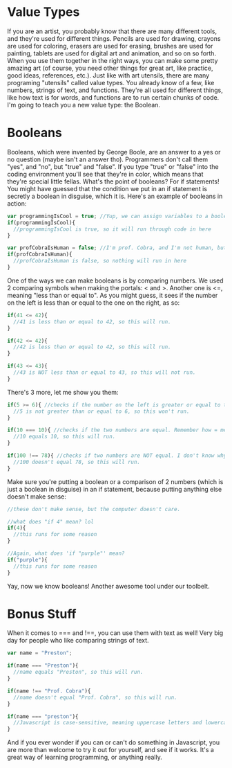 # Value Types
If you are an artist, you probably know that there are many different tools, and they're used for different things. Pencils are used for drawing, crayons are used for coloring, erasers are used for erasing, brushes are used for painting, tablets are used for digital art and animation, and so on so forth. When you use them together in the right ways, you can make some pretty amazing art (of course, you need other things for great art, like practice, good ideas, references, etc.). Just like with art utensils, there are many programing "utensils" called value types. You already know of a few, like numbers, strings of text, and functions. They're all used for different things, like how text is for words, and functions are to run certain chunks of code. I'm going to teach you a new value type: the Boolean.

# Booleans
Booleans, which were invented by George Boole, are an answer to a yes or no question (maybe isn't an answer tho). Programmers don't call them "yes", and "no", but "true" and "false". If you type "true" or "false" into the coding environment you'll see that they're in color, which means that they're special little fellas. What's the point of booleans? For if statements! You might have guessed that the condition we put in an if statement is secretly a boolean in disguise, which it is. Here's an example of booleans in action:
```js
var programmingIsCool = true; //Yup, we can assign variables to a boolean. We can assign a variable to a value of any type, actually.
if(programmingIsCool){
  //programmingIsCool is true, so it will run through code in here
}

var profCobraIsHuman = false; //I'm prof. Cobra, and I'm not human, but a snake-droid.
if(profCobraIsHuman){
  //profCobraIsHuman is false, so nothing will run in here
}
```

One of the ways we can make booleans is by comparing numbers. We used 2 comparing symbols when making the portals: < and >. Another one is <=, meaning "less than or equal to". As you might guess, it sees if the number on the left is less than or equal to the one on the right, as so:
```js
if(41 <= 42){
  //41 is less than or equal to 42, so this will run.
}

if(42 <= 42){
  //42 is less than or equal to 42, so this will run.
}

if(43 <= 43){
  //43 is NOT less than or equal to 43, so this will not run.
}
```

There's 3 more, let me show you them:
```js
if(5 >= 6){ //checks if the number on the left is greater or equal to the one on the right.
  //5 is not greater than or equal to 6, so this won't run.
}

if(10 === 10){ //checks if the two numbers are equal. Remember how = means "set this variable to"? The reason why this is 3 equal signs is so the computer doesn't get confused (computers get confused very easily)
  //10 equals 10, so this will run.
}

if(100 !== 78){ //checks if two numbers are NOT equal. I don't know why there's a ! in there. Sometimes javascript is just weird like that.
  //100 doesn't equal 78, so this will run.
}
```

Make sure you're putting a boolean or a comparison of 2 numbers (which is just a boolean in disguise) in an if statement, because putting anything else doesn't make sense:
```js
//these don't make sense, but the computer doesn't care.

//what does "if 4" mean? lol
if(4){
  //this runs for some reason
}

//Again, what does 'if "purple"' mean?
if("purple"){
  //this runs for some reason
}
```

 Yay, now we know booleans! Another awesome tool under our toolbelt.

# Bonus Stuff
When it comes to === and !==, you can use them with text as well! Very big day for people who like comparing strings of text.
```js
var name = "Preston";

if(name === "Preston"){
  //name equals "Preston", so this will run.
}

if(name !== "Prof. Cobra"){
  //name doesn't equal "Prof. Cobra", so this will run.
}

if(name === "preston"){
  //Javascript is case-sensitive, meaning uppercase letters and lowercase letters are treated as different things, so this won't run.
}
```
And if you ever wonder if you can or can't do something in Javascript, you are more than welcome to try it out for yourself, and see if it works. It's a great way of learning programming, or anything really.

